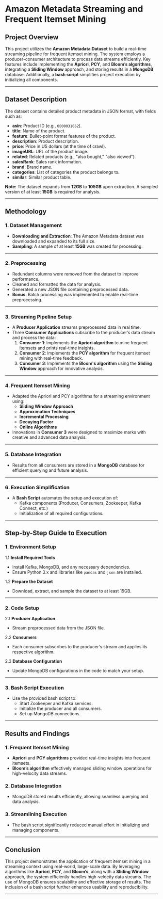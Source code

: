 # Amazon Metadata Streaming and Frequent Itemset Mining

## Project Overview

This project utilizes the **Amazon Metadata Dataset** to build a real-time streaming pipeline for frequent itemset mining. The system employs a producer-consumer architecture to process data streams efficiently. Key features include implementing the **Apriori**, **PCY**, and **Bloom’s algorithms**, integrating a **Sliding Window** approach, and storing results in a **MongoDB** database. Additionally, a **bash script** simplifies project execution by initializing all components.

---

## Dataset Description

The dataset contains detailed product metadata in JSON format, with fields such as:

- **asin**: Product ID (e.g., `0000031852`).
- **title**: Name of the product.
- **feature**: Bullet-point format features of the product.
- **description**: Product description.
- **price**: Price in US dollars (at the time of crawl).
- **imageURL**: URL of the product image.
- **related**: Related products (e.g., "also bought," "also viewed").
- **salesRank**: Sales rank information.
- **brand**: Brand name.
- **categories**: List of categories the product belongs to.
- **similar**: Similar product table.

**Note:** The dataset expands from **12GB** to **105GB** upon extraction. A sampled version of at least **15GB** is required for analysis.

---

## Methodology

### 1. **Dataset Management**
- **Downloading and Extraction**: The Amazon Metadata dataset was downloaded and expanded to its full size.
- **Sampling**: A sample of at least **15GB** was created for processing.

---

### 2. **Preprocessing**
- Redundant columns were removed from the dataset to improve performance.
- Cleaned and formatted the data for analysis.
- Generated a new JSON file containing preprocessed data.
- **Bonus**: Batch processing was implemented to enable real-time preprocessing.

---

### 3. **Streaming Pipeline Setup**
- A **Producer Application** streams preprocessed data in real time.
- Three **Consumer Applications** subscribe to the producer’s data stream and process the data:
  1. **Consumer 1**: Implements the **Apriori algorithm** to mine frequent itemsets and prints real-time insights.
  2. **Consumer 2**: Implements the **PCY algorithm** for frequent itemset mining with real-time feedback.
  3. **Consumer 3**: Implements the **Bloom's algorithm** using the **Sliding Window** approach for innovative analysis.

---

### 4. **Frequent Itemset Mining**
- Adapted the Apriori and PCY algorithms for a streaming environment using:
  - **Sliding Window Approach**
  - **Approximation Techniques**
  - **Incremental Processing**
  - **Decaying Factor**
  - **Online Algorithms**
- Innovations in **Consumer 3** were designed to maximize marks with creative and advanced data analysis.

---

### 5. **Database Integration**
- Results from all consumers are stored in a **MongoDB** database for efficient querying and future analysis.

---

### 6. **Execution Simplification**
- A **Bash Script** automates the setup and execution of:
  - Kafka components (Producer, Consumers, Zookeeper, Kafka Connect, etc.)
  - Initialization of all required configurations.

---

## Step-by-Step Guide to Execution

### 1. Environment Setup
1.1 **Install Required Tools**
- Install Kafka, MongoDB, and any necessary dependencies.
- Ensure Python 3.x and libraries like `pandas` and `json` are installed.

1.2 **Prepare the Dataset**
- Download, extract, and sample the dataset to at least 15GB.

---

### 2. Code Setup
2.1 **Producer Application**
- Stream preprocessed data from the JSON file.

2.2 **Consumers**
- Each consumer subscribes to the producer's stream and applies its respective algorithm.

2.3 **Database Configuration**
- Update MongoDB configurations in the code to match your setup.

---

### 3. Bash Script Execution
- Use the provided bash script to:
  - Start Zookeeper and Kafka services.
  - Initialize the producer and all consumers.
  - Set up MongoDB connections.

---

## Results and Findings

### 1. Frequent Itemset Mining
- **Apriori** and **PCY algorithms** provided real-time insights into frequent itemsets.
- **Bloom’s algorithm** effectively managed sliding window operations for high-velocity data streams.

### 2. Database Integration
- MongoDB stored results efficiently, allowing seamless querying and data analysis.

### 3. Streamlining Execution
- The bash script significantly reduced manual effort in initializing and managing components.

---

## Conclusion

This project demonstrates the application of frequent itemset mining in a streaming context using real-world, large-scale data. By leveraging algorithms like **Apriori**, **PCY**, and **Bloom’s**, along with a **Sliding Window** approach, the system efficiently handles high-velocity data streams. The use of MongoDB ensures scalability and effective storage of results. The inclusion of a bash script further enhances usability and reproducibility. 

---
